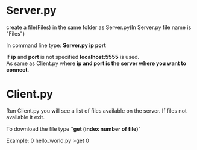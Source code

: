 # Server.py
create a file(Files) in the same folder as Server.py(In Server.py file name is "Files")

In command line type: **Server.py ip port**

If **ip** and **port** is not specified **localhost:5555** is used.  
As same as Client.py where **ip and port is the server where you want to connect**.

# Client.py
Run Client.py you will see a list of files available on the server.
If files not available it exit.

To download the file type "**get (index number of file)**" 

Example:
  0 hello_world.py
\>get 0
  

